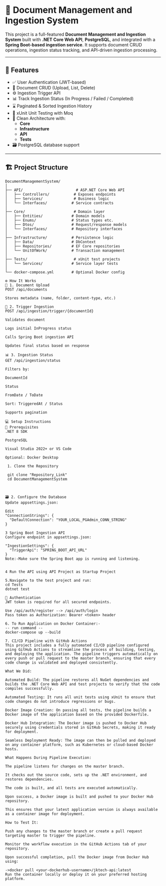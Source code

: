# 📄 Document Management and Ingestion System

This project is a full-featured **Document Management and Ingestion System** built with **.NET Core Web API**, **PostgreSQL**, and integrated with a **Spring Boot-based ingestion service**. It supports document CRUD operations, ingestion status tracking, and API-driven ingestion processing.

---

## 🚀 Features

- ✅ User Authentication (JWT-based)
- 📁 Document CRUD (Upload, List, Delete)
- ⚙️ Ingestion Trigger API
- 📊 Track Ingestion Status (In Progress / Failed / Completed)
- ⌛ Paginated & Sorted Ingestion History
- 🧪 xUnit Unit Testing with Moq
- 🧱 Clean Architecture with:
  - **Core**
  - **Infrastructure**
  - **API**
  - **Tests**
- 🗃️ PostgreSQL database support

---

## 🏗️ Project Structure

```plaintext
DocumentManagementSystem/
│
├── API/                        # ASP.NET Core Web API
│   ├── Controllers/           # Exposes endpoints
│   ├── Services/              # Business logic
│   └── Interfaces/           # Service contracts
│
├── Core/                      # Domain layer
│   ├── Entities/             # Domain models
│   ├── Enums/                # Status types etc.
│   ├── Dtos/                 # Request/response models
│   └── Interfaces/           # Repository interfaces
│
├── Infrastructure/           # Persistence logic
│   ├── Data/                 # DbContext
│   ├── Repositories/         # EF Core repositories
│   └── UnitOfWork/           # Transaction management
│
├── Tests/                     # xUnit test projects
│   └── Services/             # Service layer tests
│
└── docker-compose.yml        # Optional Docker config

⚙️ How It Works
📄 1. Document Upload
POST /api/documents

Stores metadata (name, folder, content-type, etc.)

🚀 2. Trigger Ingestion
POST /api/ingestion/trigger/{documentId}

Validates document

Logs initial InProgress status

Calls Spring Boot ingestion API

Updates final status based on response

📊 3. Ingestion Status
GET /api/ingestion/status

Filters by:

DocumentId

Status

FromDate / ToDate

Sort: TriggeredAt / Status

Supports pagination

💻 Setup Instructions
🧱 Prerequisites
.NET 8 SDK

PostgreSQL

Visual Studio 2022+ or VS Code

Optional: Docker Desktop

 1. Clone the Repository

 git clone "Repository_Link"
 cd DocumentManagementSystem



🗃️ 2. Configure the Database
Update appsettings.json:

Edit
"ConnectionStrings": {
  "DefaultConnection": "YOUR_LOCAL_PGAdmin_CONN_STRING"
}

3 Spring Boot Ingestion API
Configure endpoint in appsettings.json:

"IngestionSettings": {
  "TriggerApi": "SPRING_BOOT_API_URL"
}
Note:-Make sure the Spring Boot app is running and listening.


4 Run the API using API Project as Startup Project

5.Navigate to the test project and run:
cd Tests
dotnet test

🔐 Authentication
JWT token is required for all secured endpoints.

Use /api/auth/register --> /api/auth/login 
Pass token as Authorization: Bearer <token> header 

6. To Run Application on Docker Container:-
-- run command --
docker-compose up --build

7. CI/CD Pipeline with GitHub Actions
This project includes a fully automated CI/CD pipeline configured using GitHub Actions to streamline the process of building, testing, and deploying the application. The pipeline triggers automatically on every push or pull request to the master branch, ensuring that every code change is validated and deployed consistently.

What We Did:

Automated Build: The pipeline restores all NuGet dependencies and builds the .NET Core Web API and test projects to verify that the code compiles successfully.

Automated Testing: It runs all unit tests using xUnit to ensure that code changes do not introduce regressions or bugs.

Docker Image Creation: On passing all tests, the pipeline builds a Docker image of the application based on the provided Dockerfile.

Docker Hub Integration: The Docker image is pushed to Docker Hub securely using credentials stored in GitHub Secrets, making it ready for deployment.

Seamless Deployment Ready: The image can then be pulled and deployed on any container platform, such as Kubernetes or cloud-based Docker hosts.

What Happens During Pipeline Execution:

The pipeline listens for changes on the master branch.

It checks out the source code, sets up the .NET environment, and restores dependencies.

The code is built, and all tests are executed automatically.

Upon success, a Docker image is built and pushed to your Docker Hub repository.

This ensures that your latest application version is always available as a container image for deployment.

How to Test It:

Push any changes to the master branch or create a pull request targeting master to trigger the pipeline.

Monitor the workflow execution in the GitHub Actions tab of your repository.

Upon successful completion, pull the Docker image from Docker Hub using:

->docker pull <your-dockerhub-username>/jktech-api:latest
Run the container locally or deploy it on your preferred hosting platform.


 


